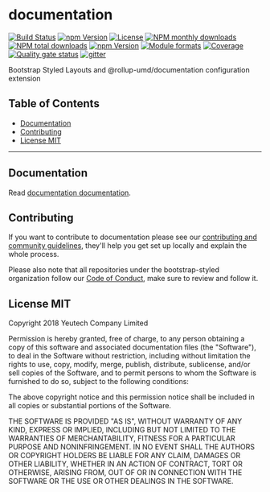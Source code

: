# documentation

[![Build Status](https://travis-ci.org/bootstrap-styled/documentation.svg?branch=master)](https://travis-ci.org/bootstrap-styled/documentation) 
[![npm Version](https://img.shields.io/npm/v/@bootstrap-styled/documentation.svg?style=flat)](https://www.npmjs.com/package/@bootstrap-styled/documentation) 
[![License](https://img.shields.io/npm/l/@bootstrap-styled/documentation.svg?style=flat)](https://www.npmjs.com/package/@bootstrap-styled/documentation) 
[![NPM monthly downloads](https://img.shields.io/npm/dm/@bootstrap-styled/documentation.svg?style=flat)](https://npmjs.org/package/@bootstrap-styled/documentation) 
[![NPM total downloads](https://img.shields.io/npm/dt/@bootstrap-styled/documentation.svg?style=flat)](https://npmjs.org/package/@bootstrap-styled/documentation) 
[![npm Version](https://img.shields.io/node/v/@bootstrap-styled/documentation.svg?style=flat)](https://www.npmjs.com/package/@bootstrap-styled/documentation) 
[![Module formats](https://img.shields.io/badge/module%20formats-umd%2C%20cjs%2C%20esm-green.svg?style=flat)](https://www.npmjs.com/package/@bootstrap-styled/documentation)
[![Coverage](https://sonarcloud.io/api/project_badges/measure?project=com.github.bootstrap-styled.documentation&metric=coverage)](https://sonarcloud.io/dashboard?id=com.github.bootstrap-styled.documentation) [![Quality gate status](https://sonarcloud.io/api/project_badges/measure?project=com.github.bootstrap-styled.documentation&metric=alert_status)](https://sonarcloud.io/dashboard?id=com.github.bootstrap-styled.documentation) 
[![gitter](https://badges.gitter.im/bootstrap-styled/bootstrap-styled.svg)](https://gitter.im/bootstrap-styled)

Bootstrap Styled Layouts and @rollup-umd/documentation configuration extension


## Table of Contents

  - [Documentation](#documentation)
  - [Contributing](#contributing)
  - [License MIT](#license-mit)

---

## Documentation

Read [documentation documentation](https://bootstrap-styled.github.io/documentation).


## Contributing

If you want to contribute to documentation please see our [contributing and community guidelines](https://github.com/bootstrap-styled/documentation/blob/master/CONTRIBUTING.md), they\'ll help you get set up locally and explain the whole process.

Please also note that all repositories under the bootstrap-styled organization follow our [Code of Conduct](https://github.com/bootstrap-styled/documentation/blob/master/CODE_OF_CONDUCT.md), make sure to review and follow it.

## License MIT

Copyright 2018 Yeutech Company Limited

Permission is hereby granted, free of charge, to any person obtaining a copy of this software and associated documentation files (the "Software"), to deal in the Software without restriction, including without limitation the rights to use, copy, modify, merge, publish, distribute, sublicense, and/or sell copies of the Software, and to permit persons to whom the Software is furnished to do so, subject to the following conditions:

The above copyright notice and this permission notice shall be included in all copies or substantial portions of the Software.

THE SOFTWARE IS PROVIDED "AS IS", WITHOUT WARRANTY OF ANY KIND, EXPRESS OR IMPLIED, INCLUDING BUT NOT LIMITED TO THE WARRANTIES OF MERCHANTABILITY, FITNESS FOR A PARTICULAR PURPOSE AND NONINFRINGEMENT. IN NO EVENT SHALL THE AUTHORS OR COPYRIGHT HOLDERS BE LIABLE FOR ANY CLAIM, DAMAGES OR OTHER LIABILITY, WHETHER IN AN ACTION OF CONTRACT, TORT OR OTHERWISE, ARISING FROM, OUT OF OR IN CONNECTION WITH THE SOFTWARE OR THE USE OR OTHER DEALINGS IN THE SOFTWARE.

